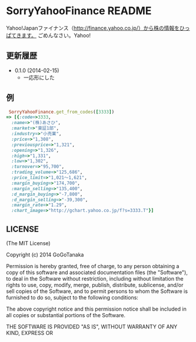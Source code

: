 SorryYahooFinance README
=============

Yahoo!Japanファイナンス（http://finance.yahoo.co.jp/）から株の情報をひっぱてきます。
ごめんなさい。Yahoo!


更新履歴
--------
* 0.1.0 (2014-02-15)
  * 一応形にした

例
--------
```ruby:heihe.rb
 SorryYahooFinance.get_from_codes([3333])
=> [{:code=>3333,
  :name=>"(株)あさひ",
  :market=>"東証1部",
  :industry=>"小売業",
  :price=>"1,308",
  :previousprice=>"1,321",
  :opening=>"1,326",
  :high=>"1,331",
  :low=>"1,302",
  :turnover=>"95,700",
  :trading_volume=>"125,686",
  :price_limit=>"1,021～1,621",
  :margin_buying=>"174,700",
  :margin_selling=>"135,400",
  :d_margin_buying=>"-7,800",
  :d_margin_selling=>"-39,300",
  :margin_rate=>"1.29",
  :chart_image=>"http://gchart.yahoo.co.jp/f?s=3333.T"}]
```

LICENSE
-------
(The MIT License)

Copyright (c) 2014 GoGoTanaka

Permission is hereby granted, free of charge, to any person obtaining a copy
of this software and associated documentation files (the "Software"), to deal
in the Software without restriction, including without limitation the rights
to use, copy, modify, merge, publish, distribute, sublicense, and/or sell
copies of the Software, and to permit persons to whom the Software is
furnished to do so, subject to the following conditions:

The above copyright notice and this permission notice shall be included in
all copies or substantial portions of the Software.

THE SOFTWARE IS PROVIDED "AS IS", WITHOUT WARRANTY OF ANY KIND, EXPRESS OR